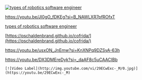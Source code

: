 [![types of robotics software engineer](http://img.youtu.be/JI0gO_fDKEg?si=B_NAWLXR7pfROfxT/0.jpg)](https://youtu.be/JI0gO_fDKEg?si=B_NAWLXR7pfROfxT)

https://youtu.be/JI0gO_fDKEg?si=B_NAWLXR7pfROfxT


[types of robotics software engineer](https://youtu.be/JI0gO_fDKEg?si=wy_4SMAlFOyxExos)

[https://pschaldenbrand.github.io/cofrida/](https://pschaldenbrand.github.io/cofrida/)

https://youtu.be/usxON_JnEmw?si=KnXNPq9DZSyA-63h

https://youtu.be/DX3DMEreDyk?si=_daAF8c5uCAACIBb





```
[![Video Label](http://img.youtube.com/vi/29ECwExc-_M/0.jpg)](https://youtu.be/29ECwExc-_M)
```
